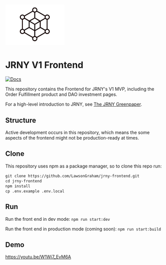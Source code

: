 # <img src="src/public/tetraLogo.png" alt="JRNY" height="128px">

# JRNY V1 Frontend

[![Docs](https://img.shields.io/badge/docs-%F0%9F%93%84-blue)](https://github.com/LawsonGraham/jrny-frontend/files/9750371/Tetra-White.Paper-Wave.4-Sustainability.pdf)

This repository contains the Frontend for JRNY's V1 MVP, including the Order Fulfillment product and DAO investment pages.

For a high-level introduction to JRNY, see [The JRNY Greenpaper](https://github.com/LawsonGraham/jrny-frontend/files/9750371/Tetra-White.Paper-Wave.4-Sustainability.pdf).

## Structure

Active development occurs in this repository, which means the some aspects of the frontend might not be production-ready at times.

## Clone

This repository uses npm as a package manager, so to clone this repo run:

```
git clone https://github.com/LawsonGraham/jrny-frontend.git
cd jrny-frontend
npm install
cp .env.example .env.local
```

## Run

Run the front end in dev mode:
`npm run start:dev`

Run the front end in production mode (coming soon):
`npm run start:build`


## Demo 

https://youtu.be/W1Wi7_EvM6A
